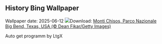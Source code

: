 ## History Bing Wallpaper
Wallpaper date: 2025-06-12
![](https://www.bing.com/th?id=OHR.BigBendChisos_IT-IT7015361266_UHD.jpg&w=1000)Download: [Monti Chisos, Parco Nazionale Big Bend, Texas, USA (© Dean Fikar/Getty Images)](https://www.bing.com/th?id=OHR.BigBendChisos_IT-IT7015361266_UHD.jpg)

Auto get programm by LtgX
